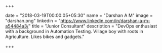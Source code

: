 +++

date = "2018-03-19T00:00:05+05:30"
name = "Darshan A M"
image = "darshan.png"
linkedin = "https://www.linkedin.com/in/darshan-a-m-a54484a3/"
title = "Junior Consultant"
description = "DevOps enthusiast with a background in Automation Testing. Village boy with roots in Agriculture. Likes bikes and gadgets."

+++
